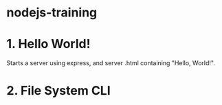 # nodejs-training
 
# 1. Hello World!
Starts a server using express, and server .html containing "Hello, World!".

# 2. File System CLI